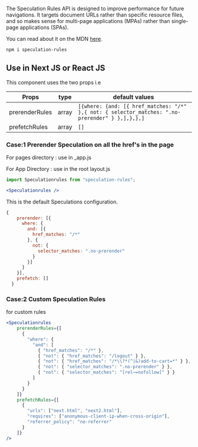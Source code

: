 The Speculation Rules API is designed to improve performance for future navigations. It targets document URLs rather than specific resource files, and so makes sense for multi-page applications (MPAs) rather than single-page applications (SPAs).

You can read about it on the MDN [here](https://developer.mozilla.org/en-US/docs/Web/API/Speculation_Rules_API).

```bash
npm i speculation-rules
```

## Use in Next JS or React JS
This component uses the two props i.e

| Props  | type | default values |
| ------------- | ------------- | ------------- | 
| prerenderRules  | array  | ```[{where: {and: [{ href_matches: "/*" },{ not: { selector_matches: ".no-prerender" } },],},},] ```
| prefetchRules | array  |  ``` [] ```



### Case:1  Prerender Speculation on all the href's in the page

For pages directory : use in _app.js

For App Directory : use in the root layout.js

```jsx
import Speculationrules from "speculation-rules";

<Speculationrules />
```

This is the default Speculations configuration.

```js
{
    prerender: [{
      where: {
        and: [{
          href_matches: "/*"
        }, {
          not: {
            selector_matches: ".no-prerender"
          }
        }]
      }
    }],
    prefetch: []
  }
```

### Case:2  Custom Speculation Rules
for custom rules

```jsx
<Speculationrules 
    prerenderRules={[
      {
        "where": {
          "and": [
            { "href_matches": "/*" },
            { "not": { "href_matches": "/logout" } },
            { "not": { "href_matches": "/*\\?*(^|&)add-to-cart=*" } },
            { "not": { "selector_matches": ".no-prerender" } },
            { "not": { "selector_matches": "[rel~=nofollow]" } }
          ]
        }
      }
    ]} 
    prefetchRules={[
      {
        "urls": ["next.html", "next2.html"],
        "requires": ["anonymous-client-ip-when-cross-origin"],
        "referrer_policy": "no-referrer"
      }
    ]}   
/>
```


